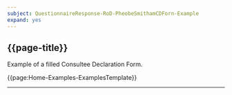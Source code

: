 ```yaml
---
subject: QuestionnaireResponse-RoD-PheobeSmithamCDForn-Example 
expand: yes
---
```



## {{page-title}}

Example of a filled Consultee Declaration Form.

{{page:Home-Examples-ExamplesTemplate}}


---